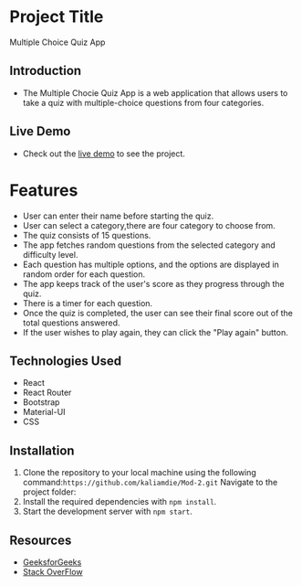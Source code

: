 # Project Title
Multiple Choice Quiz App
## Introduction
- The Multiple Chocie Quiz App is a web application that allows users to take a quiz with multiple-choice questions from four categories.
## Live Demo
- Check out the [live demo](https://mod-2-quiz-app.netlify.app) to see the project.
# Features
- User can enter their name before starting the quiz.
- User can select a category,there are four category to choose from.
- The quiz consists of 15 questions.
- The app fetches random questions from the selected category and difficulty level.
- Each question has multiple options, and the options are displayed in random order for each question.
- The app keeps track of the user's score as they progress through the quiz.
- There is a timer for each question.
- Once the quiz is completed, the user can see their final score out of the total questions answered.
- If the user wishes to play again, they can click the "Play again" button.
## Technologies Used
- React
- React Router
- Bootstrap
- Material-UI
- CSS
## Installation
1. Clone the repository to your local machine using the following 
command:```https://github.com/kaliamdie/Mod-2.git```
 Navigate to the project folder:
2. Install the required dependencies with `npm install`.
4. Start the development server with `npm start`.
## Resources
- [GeeksforGeeks](https://www.geeksforgeeks.org/)
- [Stack OverFlow](https://stackoverflow.com/)
  
  
